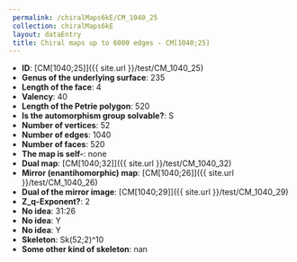 ```yaml
--- 
 permalink: /chiralMaps6kE/CM_1040_25 
 collection: chiralMaps6kE
 layout: dataEntry
 title: Chiral maps up to 6000 edges - CM[1040;25]
---
```


- **ID**: [CM[1040;25]]({{ site.url }}/test/CM_1040_25)
- **Genus of the underlying surface**: 235
- **Length of the face**: 4
- **Valency**: 40
- **Length of the Petrie polygon**: 520
- **Is the automorphism group solvable?**: S
- **Number of vertices**: 52
- **Number of edges**: 1040
- **Number of faces**: 520
- **The map is self-**: none
- **Dual map**: [CM[1040;32]]({{ site.url }}/test/CM_1040_32)
- **Mirror (enantihomorphic) map**: [CM[1040;26]]({{ site.url }}/test/CM_1040_26)
- **Dual of the mirror image**: [CM[1040;29]]({{ site.url }}/test/CM_1040_29)
- **Z_q-Exponent?**: 2
- **No idea**:  31:26
- **No idea**: Y
- **No idea**: Y
- **Skeleton**: Sk(52;2)^10
- **Some other kind of skeleton**: nan

